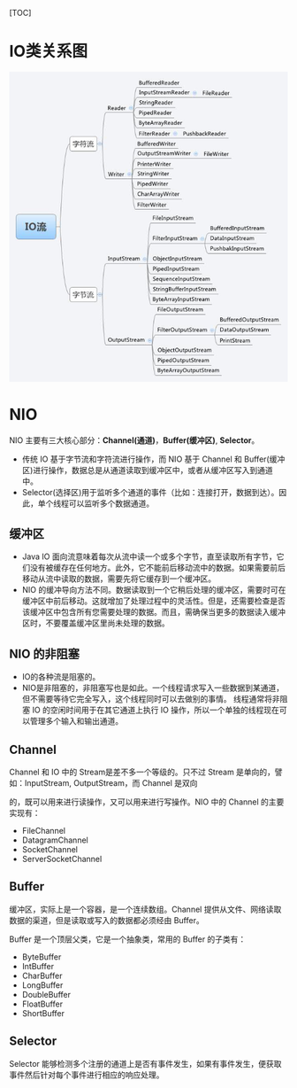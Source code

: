 [TOC]

# IO类关系图

![java_io_hierarchy](../../../img/java_io_hierarchy.jpg)

# NIO

NIO 主要有三大核心部分：**Channel(通道)**，**Buffer(缓冲区)**, **Selector**。

- 传统 IO 基于字节流和字符流进行操作，而 NIO 基于 Channel 和 Buffer(缓冲区)进行操作，数据总是从通道读取到缓冲区中，或者从缓冲区写入到通道中。
- Selector(选择区)用于监听多个通道的事件（比如：连接打开，数据到达）。因此，单个线程可以监听多个数据通道。

## 缓冲区

- Java IO 面向流意味着每次从流中读一个或多个字节，直至读取所有字节，它们没有被缓存在任何地方。此外，它不能前后移动流中的数据。如果需要前后移动从流中读取的数据，需要先将它缓存到一个缓冲区。
- NIO 的缓冲导向方法不同。数据读取到一个它稍后处理的缓冲区，需要时可在缓冲区中前后移动。这就增加了处理过程中的灵活性。但是，还需要检查是否该缓冲区中包含所有您需要处理的数据。而且，需确保当更多的数据读入缓冲区时，不要覆盖缓冲区里尚未处理的数据。

## NIO 的非阻塞

- IO的各种流是阻塞的。
- NIO是非阻塞的，非阻塞写也是如此。一个线程请求写入一些数据到某通道，但不需要等待它完全写入，这个线程同时可以去做别的事情。 线程通常将非阻塞 IO 的空闲时间用于在其它通道上执行 IO 操作，所以一个单独的线程现在可以管理多个输入和输出通道。

## Channel

Channel 和 IO 中的 Stream是差不多一个等级的。只不过 Stream 是单向的，譬如：InputStream, OutputStream，而 Channel 是双向

的，既可以用来进行读操作，又可以用来进行写操作。NIO 中的 Channel 的主要实现有：

- FileChannel
- DatagramChannel
- SocketChannel
- ServerSocketChannel

## Buffer

缓冲区，实际上是一个容器，是一个连续数组。Channel 提供从文件、网络读取数据的渠道，但是读取或写入的数据都必须经由 Buffer。

Buffer 是一个顶层父类，它是一个抽象类，常用的 Buffer 的子类有：

- ByteBuffer
- IntBuffer
- CharBuffer
-  LongBuffer
- DoubleBuffer
- FloatBuffer
- ShortBuffer

## Selector

Selector 能够检测多个注册的通道上是否有事件发生，如果有事件发生，便获取事件然后针对每个事件进行相应的响应处理。